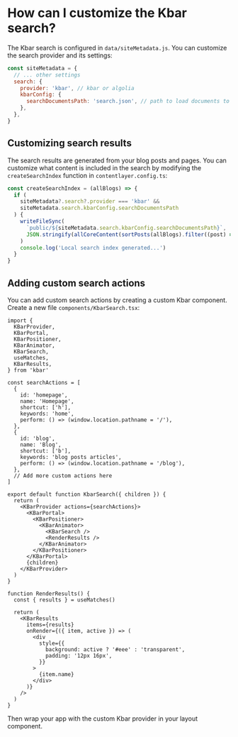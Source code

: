 # How can I customize the Kbar search?

The Kbar search is configured in `data/siteMetadata.js`. You can customize the search provider and its settings:

```javascript
const siteMetadata = {
  // ... other settings
  search: {
    provider: 'kbar', // kbar or algolia
    kbarConfig: {
      searchDocumentsPath: 'search.json', // path to load documents to search
    },
  },
}
```

## Customizing search results

The search results are generated from your blog posts and pages. You can customize what content is included in the search by modifying the `createSearchIndex` function in `contentlayer.config.ts`:

```typescript
const createSearchIndex = (allBlogs) => {
  if (
    siteMetadata?.search?.provider === 'kbar' &&
    siteMetadata.search.kbarConfig.searchDocumentsPath
  ) {
    writeFileSync(
      `public/${siteMetadata.search.kbarConfig.searchDocumentsPath}`,
      JSON.stringify(allCoreContent(sortPosts(allBlogs).filter((post) => !post.draft)))
    )
    console.log('Local search index generated...')
  }
}
```

## Adding custom search actions

You can add custom search actions by creating a custom Kbar component. Create a new file `components/KbarSearch.tsx`:

```tsx
import {
  KBarProvider,
  KBarPortal,
  KBarPositioner,
  KBarAnimator,
  KBarSearch,
  useMatches,
  KBarResults,
} from 'kbar'

const searchActions = [
  {
    id: 'homepage',
    name: 'Homepage',
    shortcut: ['h'],
    keywords: 'home',
    perform: () => (window.location.pathname = '/'),
  },
  {
    id: 'blog',
    name: 'Blog',
    shortcut: ['b'],
    keywords: 'blog posts articles',
    perform: () => (window.location.pathname = '/blog'),
  },
  // Add more custom actions here
]

export default function KbarSearch({ children }) {
  return (
    <KBarProvider actions={searchActions}>
      <KBarPortal>
        <KBarPositioner>
          <KBarAnimator>
            <KBarSearch />
            <RenderResults />
          </KBarAnimator>
        </KBarPositioner>
      </KBarPortal>
      {children}
    </KBarProvider>
  )
}

function RenderResults() {
  const { results } = useMatches()

  return (
    <KBarResults
      items={results}
      onRender={({ item, active }) => (
        <div
          style={{
            background: active ? '#eee' : 'transparent',
            padding: '12px 16px',
          }}
        >
          {item.name}
        </div>
      )}
    />
  )
}
```

Then wrap your app with the custom Kbar provider in your layout component.
